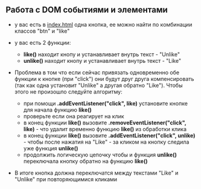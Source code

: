 ## Работа с DOM событиями и элементами

* у вас есть в [index.html](./index.html) одна кнопка, ее можно найти по комбинации классов "btn" и "like"
* у вас есть 2 функции:
  * **like()** находит кнопу и устанавливает внутрь текст - "Unlike"
  * **unlike()** находит кнопу и устанавливает внутрь текст - "Like"

* Проблема в том что если сейчас привязать одновременно обе функции к кнопке (при "click") они будут друг друга компенсировать (так как одна установит "Unlike" а другая обратно "Like"). Чтобы этого не произошло следуйте алгоритму:
  * при помощи **.addEventListener("click", like)** установите кнопке для начала функцию **like()** 
  * проверьте если она реагирует на клик
  * в конец функции **like()** вызовите **.removeEventListener("click", like)** - что удалит временно функцию **like()** из обработки клика
  * в конец функции **like()** вызовите **.addEventListener("click", unlike)** - чтобы после нажатия на "Like" - за кликом на кнопку следила уже функция **unlike()**
  * продолжить логическую цепочку чтобы и функция **unlike()** переключала кнопку обратно на функцию **like()**

* В итоге кнопка должна переключатся между текстами "Like" и "Unlike" при повторяющимися кликами